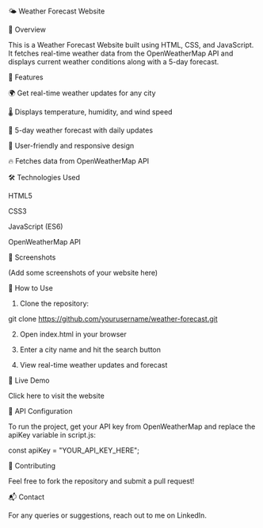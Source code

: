 🌤️ Weather Forecast Website

🌟 Overview

This is a Weather Forecast Website built using HTML, CSS, and JavaScript. It fetches real-time weather data from the OpenWeatherMap API and displays current weather conditions along with a 5-day forecast.

🚀 Features

🌍 Get real-time weather updates for any city

🌡️ Displays temperature, humidity, and wind speed

📆 5-day weather forecast with daily updates

🎨 User-friendly and responsive design

🔥 Fetches data from OpenWeatherMap API


🛠️ Technologies Used

HTML5

CSS3

JavaScript (ES6)

OpenWeatherMap API


📸 Screenshots

(Add some screenshots of your website here)

📌 How to Use

1. Clone the repository:

git clone https://github.com/yourusername/weather-forecast.git


2. Open index.html in your browser


3. Enter a city name and hit the search button


4. View real-time weather updates and forecast



🔗 Live Demo

Click here to visit the website

📜 API Configuration

To run the project, get your API key from OpenWeatherMap and replace the apiKey variable in script.js:

const apiKey = "YOUR_API_KEY_HERE";

🤝 Contributing

Feel free to fork the repository and submit a pull request!

📬 Contact

For any queries or suggestions, reach out to me on LinkedIn.

